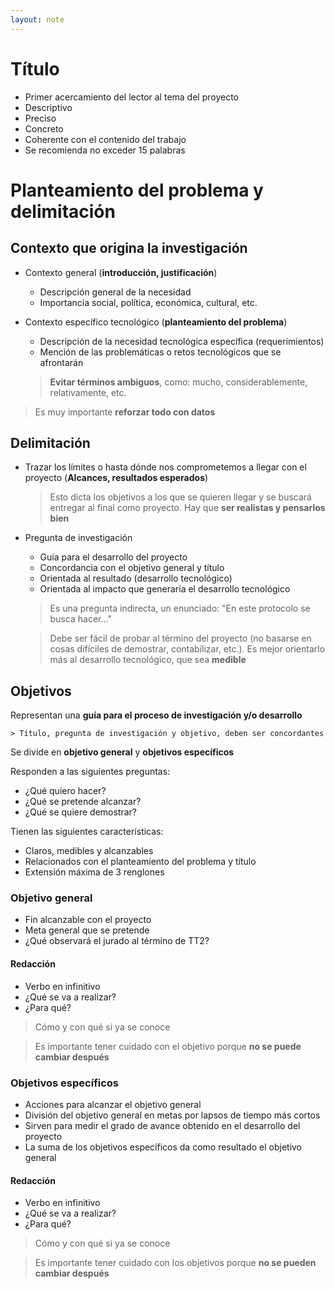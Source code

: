 ```yaml
---
layout: note
---
```


# Título
* Primer acercamiento del lector al tema del proyecto
* Descriptivo
* Preciso
* Concreto
* Coherente con el contenido del trabajo
* Se recomienda no exceder 15 palabras

# Planteamiento del problema y delimitación

## Contexto que origina la investigación
* Contexto general (**introducción, justificación**)
    * Descripción general de la necesidad
    * Importancia social, política, económica, cultural, etc.

* Contexto específico tecnológico (**planteamiento del problema**)
    * Descripción de la necesidad tecnológica específica (requerimientos)
    * Mención de las problemáticas o retos tecnológicos que se afrontarán

    > **Evitar términos ambiguos**, como: mucho, considerablemente, relativamente, etc.
    
> Es muy importante **reforzar todo con datos**
    
## Delimitación
* Trazar los límites o hasta dónde nos comprometemos a llegar con el proyecto (**Alcances, resultados esperados**)

    > Esto dicta los objetivos a los que se quieren llegar y se buscará entregar al final como proyecto. Hay que **ser realistas y pensarlos bien**

* Pregunta de investigación
    * Guía para el desarrollo del proyecto
    * Concordancia con el objetivo general y título
    * Orientada al resultado (desarrollo tecnológico)
    * Orientada al impacto que generaría el desarrollo tecnológico

    > Es una pregunta indirecta, un enunciado: "En este protocolo se busca hacer..."

    > Debe ser fácil de probar al término del proyecto (no basarse en cosas difíciles de demostrar, contabilizar, etc.). Es mejor orientarlo más al desarrollo tecnológico, que sea **medible**

## Objetivos
Representan una **guía para el proceso de investigación y/o desarrollo**

    > Título, pregunta de investigación y objetivo, deben ser concordantes

Se divide en **objetivo general** y **objetivos específicos**

Responden a las siguientes preguntas:

* ¿Qué quiero hacer?
* ¿Qué se pretende alcanzar?
* ¿Qué se quiere demostrar?

Tienen las siguientes características:

* Claros, medibles y alcanzables
* Relacionados con el planteamiento del problema y título
* Extensión máxima de 3 renglones

### Objetivo general
* Fin alcanzable con el proyecto
* Meta general que se pretende
* ¿Qué observará el jurado al término de TT2?

#### Redacción

* Verbo en infinitivo
* ¿Qué se va a realizar?
* ¿Para qué?
> Cómo y con qué si ya se conoce

> Es importante tener cuidado con el objetivo porque **no se puede cambiar después**

### Objetivos específicos
* Acciones para alcanzar el objetivo general
* División del objetivo general en metas por lapsos de tiempo más cortos
* Sirven para medir el grado de avance obtenido en el desarrollo del proyecto
* La suma de los objetivos específicos da como resultado el objetivo general

#### Redacción

* Verbo en infinitivo
* ¿Qué se va a realizar?
* ¿Para qué?
> Cómo y con qué si ya se conoce

> Es importante tener cuidado con los objetivos porque **no se pueden cambiar después**
